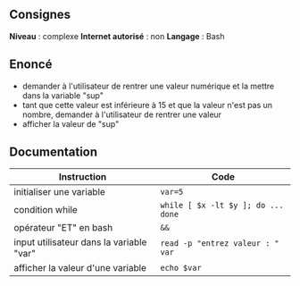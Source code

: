 ## Consignes

**Niveau** : complexe
**Internet autorisé** : non
**Langage** : Bash

## Enoncé

- demander à l'utilisateur de rentrer une valeur numérique et la mettre dans la variable "sup"
- tant que cette valeur est inférieure à 15 et que la valeur n'est pas un nombre, demander à l'utilisateur de rentrer une valeur
- afficher la valeur de "sup"

## Documentation
| Instruction                              | Code                               |
| ---------------------------------------- | ---------------------------------- |
| initialiser une variable                 | `var=5`                            |
| condition while                          | `while [ $x -lt $y ]; do ... done` |
| opérateur "ET" en bash                   | `&&`                               |
| input utilisateur dans la variable "var" | `read -p "entrez valeur : " var`   |
| afficher la valeur d'une variable        | `echo $var`                        |
